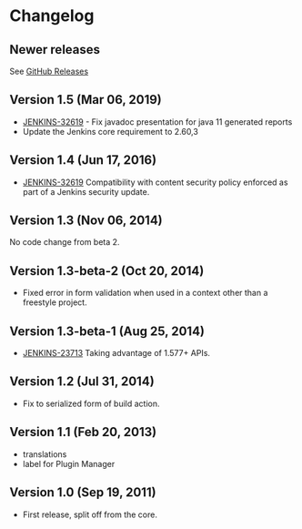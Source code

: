 # Changelog

## Newer releases

See [GitHub Releases](https://github.com/jenkinsci/javadoc-plugin/releases)

## Version 1.5 (Mar 06, 2019)

-   [JENKINS-32619](https://issues.jenkins-ci.org/browse/JENKINS-32619) -
    Fix javadoc presentation for java 11 generated reports
-   Update the Jenkins core requirement to 2.60,3

## Version 1.4 (Jun 17, 2016)

-   [JENKINS-32619](https://issues.jenkins-ci.org/browse/JENKINS-32619)
    Compatibility with content security policy enforced as part of a
    Jenkins security update.

## Version 1.3 (Nov 06, 2014)

No code change from beta 2.

## Version 1.3-beta-2 (Oct 20, 2014)

-   Fixed error in form validation when used in a context other than a
    freestyle project.

## Version 1.3-beta-1 (Aug 25, 2014)

-   [JENKINS-23713](https://issues.jenkins-ci.org/browse/JENKINS-23713)
    Taking advantage of 1.577+ APIs.

## Version 1.2 (Jul 31, 2014)

-   Fix to serialized form of build action.

## Version 1.1 (Feb 20, 2013)

-   translations
-   label for Plugin Manager

## Version 1.0 (Sep 19, 2011)

-   First release, split off from the core.
